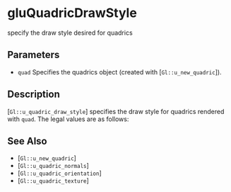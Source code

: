 # gluQuadricDrawStyle
specify the draw style desired for quadrics

## Parameters
- `quad`
  Specifies the quadrics object (created with [`Gl::u_new_quadric`]).

## Description
[`Gl::u_quadric_draw_style`] specifies the draw style for quadrics
  rendered with `quad`. The legal values are as follows:

## See Also
- [`Gl::u_new_quadric`]
- [`Gl::u_quadric_normals`]
- [`Gl::u_quadric_orientation`]
- [`Gl::u_quadric_texture`]
